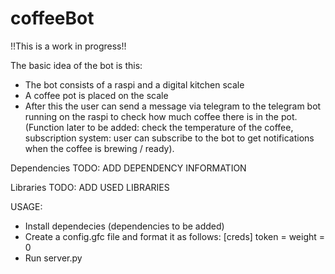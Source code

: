 # coffeeBot

!!This is a work in progress!!

The basic idea of the bot is this:
- The bot consists of a raspi and a digital kitchen scale
- A coffee pot is placed on the scale
- After this the user can send a message via telegram to the telegram bot running on the raspi to check how much coffee there is in the pot. (Function later to be added: check the temperature of the coffee, subscription system: user can subscribe to the bot to get notifications when the coffee is brewing / ready).

Dependencies
TODO: ADD DEPENDENCY INFORMATION

Libraries
TODO: ADD USED LIBRARIES

USAGE:
- Install dependecies (dependencies to be added)
- Create a config.gfc file and format it as follows:
[creds]
token = <YOUR TELEGRAM BOT TOKEN HERE>
weight = 0
- Run server.py
